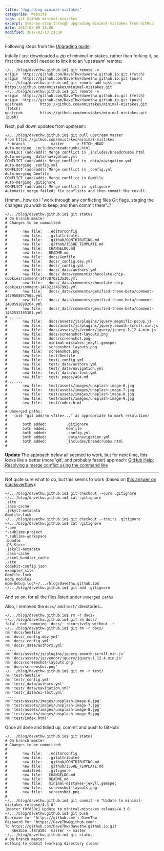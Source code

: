 ```yaml
---
title: "Upgrading minimal-mistakes"
categories: Website
tags: git GitHub minimal-mistakes
excerpt: Step-by-step through upgrading minimal-mistakes from GitHub
date: 2017-03-09 21:00
modified: 2017-03-13 21:30
---
```


Following steps from the [Upgrading guide](https://mmistakes.github.io/minimal-mistakes/docs/upgrading/#use-git):

Initally I just downloaded a zip of minimal-mistakes, rather than forking it, so first time round I needed to link it to an 'upstream' remote:
```shell
~/.../blog/davethw.github.io$ git remote -v
origin  https://github.com/DaveThw/davethw.github.io.git (fetch)
origin  https://github.com/DaveThw/davethw.github.io.git (push)
~/.../blog/davethw.github.io$ git remote add upstream https://github.com/mmistakes/minimal-mistakes.git
~/.../blog/davethw.github.io$ git remote -v
origin  https://github.com/DaveThw/davethw.github.io.git (fetch)
origin  https://github.com/DaveThw/davethw.github.io.git (push)
upstream        https://github.com/mmistakes/minimal-mistakes.git (fetch)
upstream        https://github.com/mmistakes/minimal-mistakes.git (push)
```

Next, pull down updates from upstream:
```shell
~/.../blog/davethw.github.io$ git pull upstream master
From https://github.com/mmistakes/minimal-mistakes
 * branch            master     -> FETCH_HEAD
Auto-merging _includes/breadcrumbs.html
CONFLICT (add/add): Merge conflict in _includes/breadcrumbs.html
Auto-merging _data/navigation.yml
CONFLICT (add/add): Merge conflict in _data/navigation.yml
Auto-merging _config.yml
CONFLICT (add/add): Merge conflict in _config.yml
Auto-merging Gemfile
CONFLICT (add/add): Merge conflict in Gemfile
Auto-merging .gitignore
CONFLICT (add/add): Merge conflict in .gitignore
Automatic merge failed; fix conflicts and then commit the result.
```

Hmmm.. how do I "work through any conflicting files Git flags, staging the changes you wish to keep, and then commit them"..?

```shell
~/.../blog/davethw.github.io$ git status
# On branch master
# Changes to be committed:
#
#       new file:   .editorconfig
#       new file:   .gitattributes
#       new file:   .github/CONTRIBUTING.md
#       new file:   .github/ISSUE_TEMPLATE.md
#       new file:   CHANGELOG.md
#       new file:   README.md
#       new file:   docs/Gemfile
#       new file:   docs/_config.dev.yml
#       new file:   docs/_config.yml
#       new file:   docs/_data/authors.yml
#       new file:   docs/_data/comments/chocolate-chip-cookies/comment-1473870213530.yml
#       new file:   docs/_data/comments/chocolate-chip-cookies/comment-1478213467992.yml
#       new file:   docs/_data/comments/gemified-theme-beta/comment-1479508047505.yml
#       new file:   docs/_data/comments/gemified-theme-beta/comment-1480591890264.yml
#       new file:   docs/_data/comments/gemified-theme-beta/comment-1482532165381.yml
# ......
#       new file:   docs/assets/js/plugins/jquery.magnific-popup.js
#       new file:   docs/assets/js/plugins/jquery.smooth-scroll.min.js
#       new file:   docs/assets/js/vendor/jquery/jquery-1.12.4.min.js
#       new file:   docs/screenshot-layouts.png
#       new file:   docs/screenshot.png
#       new file:   minimal-mistakes-jekyll.gemspec
#       new file:   screenshot-layouts.png
#       new file:   screenshot.png
#       new file:   test/Gemfile
#       new file:   test/_config.yml
#       new file:   test/_data/authors.yml
#       new file:   test/_data/navigation.yml
#       new file:   test/_data/ui-text.yml
#       new file:   test/_pages/404.md
# ......
#       new file:   test/assets/images/unsplash-image-6.jpg
#       new file:   test/assets/images/unsplash-image-7.jpg
#       new file:   test/assets/images/unsplash-image-8.jpg
#       new file:   test/assets/images/unsplash-image-9.jpg
#       new file:   test/index.html
#
# Unmerged paths:
#   (use "git add/rm <file>..." as appropriate to mark resolution)
#
#       both added:         .gitignore
#       both added:         Gemfile
#       both added:         _config.yml
#       both added:         _data/navigation.yml
#       both added:         _includes/breadcrumbs.html
#
```

**Update** The approach below all seemed to work, but for next time, this looks like a better (more 'git', and probably faster) approach: [GitHub Help: Resolving a merge conflict using the command line](https://help.github.com/articles/resolving-a-merge-conflict-using-the-command-line/)

--------

Not quite sure what to do, but this seems to work (based on [this answer on stackoverflow](http://stackoverflow.com/questions/161813/how-to-resolve-merge-conflicts-in-git#answer-3407920)):
```shell
~/.../blog/davethw.github.io$ git checkout --ours .gitignore
~/.../blog/davethw.github.io$ cat .gitignore
_site
.sass-cache
.jekyll-metadata
Gemfile.lock
~/.../blog/davethw.github.io$ git checkout --theirs .gitignore
~/.../blog/davethw.github.io$ cat .gitignore
*.gem
*.sublime-project
*.sublime-workspace
.bundle
.DS_Store
.jekyll-metadata
.sass-cache
_asset_bundler_cache
_site
codekit-config.json
example/_site
Gemfile.lock
node_modules
npm-debug.log*~/.../blog/davethw.github.io$ 
~/.../blog/davethw.github.io$ git add .gitignore
```

And so on, for all the files listed under `Unmerged paths`

Also, I removed the `docs/` and `test/` directories...
```shell
~/.../blog/davethw.github.io$ rm -r docs/
~/.../blog/davethw.github.io$ git rm docs/
fatal: not removing 'docs/' recursively without -r
~/.../blog/davethw.github.io$ git rm -r docs/
rm 'docs/Gemfile'
rm 'docs/_config.dev.yml'
rm 'docs/_config.yml'
rm 'docs/_data/authors.yml'
.....
rm 'docs/assets/js/plugins/jquery.smooth-scroll.min.js'
rm 'docs/assets/js/vendor/jquery/jquery-1.12.4.min.js'
rm 'docs/screenshot-layouts.png'
rm 'docs/screenshot.png'
~/.../blog/davethw.github.io$ git rm -r test/
rm 'test/Gemfile'
rm 'test/_config.yml'
rm 'test/_data/authors.yml'
rm 'test/_data/navigation.yml'
rm 'test/_data/ui-text.yml'
.....
rm 'test/assets/images/unsplash-image-6.jpg'
rm 'test/assets/images/unsplash-image-7.jpg'
rm 'test/assets/images/unsplash-image-8.jpg'
rm 'test/assets/images/unsplash-image-9.jpg'
rm 'test/index.html'
```

Once all done and tidied up, commit and push to GitHub:
```shell
~/.../blog/davethw.github.io$ git status
# On branch master
# Changes to be committed:
#
#       new file:   .editorconfig
#       new file:   .gitattributes
#       new file:   .github/CONTRIBUTING.md
#       new file:   .github/ISSUE_TEMPLATE.md
#       modified:   .gitignore
#       new file:   CHANGELOG.md
#       new file:   README.md
#       new file:   minimal-mistakes-jekyll.gemspec
#       new file:   screenshot-layouts.png
#       new file:   screenshot.png
#
~/.../blog/davethw.github.io$ git commit -m "Update to minimal-mistakes release/4.3.0"
[master f8fd50c] Update to minimal-mistakes release/4.3.0
~/.../blog/davethw.github.io$ git push
Username for 'https://github.com': DaveThw
Password for 'https://DaveThw@github.com': 
To https://github.com/DaveThw/davethw.github.io.git
   46eab5e..f8fd50c  master -> master
~/.../blog/davethw.github.io$ git status
# On branch master
nothing to commit (working directory clean)
```
